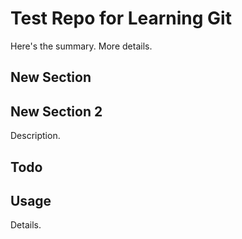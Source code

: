 # Test Repo for Learning Git

Here's the summary.
More details.

## New Section

## New Section 2

Description.

## Todo

## Usage

Details.